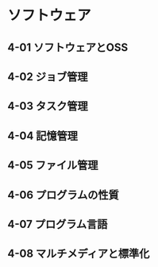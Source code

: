 # ソフトウェア

## 4-01 ソフトウェアとOSS

## 4-02 ジョブ管理

## 4-03 タスク管理

## 4-04 記憶管理

## 4-05 ファイル管理

## 4-06 プログラムの性質

## 4-07 プログラム言語

## 4-08 マルチメディアと標準化